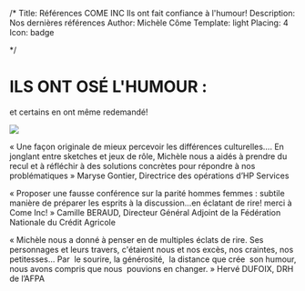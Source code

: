 /*
Title: Références COME INC 
Ils ont fait confiance à l'humour!
Description: Nos dernières références
Author: Michèle Côme
Template: light
Placing: 4
Icon: badge

*/

# ILS ONT OSÉ L'HUMOUR :
et certains en ont même redemandé!

 ![](http://i.imgur.com/QTckbcs.jpg)

« Une façon originale de mieux percevoir les différences culturelles…. En jonglant entre sketches et jeux de rôle, Michèle nous a aidés à prendre du recul et à réfléchir à des solutions concrètes pour répondre à nos problématiques » Maryse Gontier, Directrice des opérations d’HP Services

« Proposer une fausse conférence sur la parité hommes femmes : subtile manière de préparer les esprits à la discussion...en éclatant de rire! merci à Come Inc! » Camille BERAUD, Directeur Général Adjoint de la Fédération Nationale du Crédit Agricole

« Michèle nous a donné à penser en de multiples éclats de rire. Ses personnages et leurs travers, c'étaient nous et nos excès, nos craintes, nos petitesses... Par  le sourire, la générosité,  la distance que crée  son humour, nous avons compris que nous  pouvions en changer. » Hervé DUFOIX, DRH de l’AFPA
